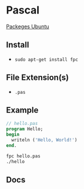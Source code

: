 # Pascal

[Packeges Ubuntu](https://packages.ubuntu.com/noble/fpc)

## Install

* `sudo apt-get install fpc`

## File Extension(s)

* `.pas`

## Example

```pas
// hello.pas
program Hello;
begin
  writeln ('Hello, World!')
end.
```

```sh
fpc hello.pas
./hello
```

## Docs


